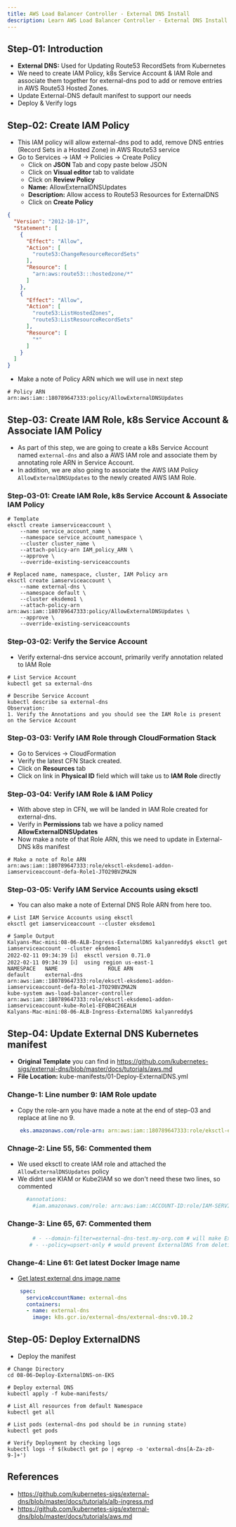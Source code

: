 ```yaml
---
title: AWS Load Balancer Controller - External DNS Install
description: Learn AWS Load Balancer Controller - External DNS Install
---
```


## Step-01: Introduction
- **External DNS:** Used for Updating Route53 RecordSets from Kubernetes 
- We need to create IAM Policy, k8s Service Account & IAM Role and associate them together for external-dns pod to add or remove entries in AWS Route53 Hosted Zones. 
- Update External-DNS default manifest to support our needs
- Deploy & Verify logs

## Step-02: Create IAM Policy
- This IAM policy will allow external-dns pod to add, remove DNS entries (Record Sets in a Hosted Zone) in AWS Route53 service
- Go to Services -> IAM -> Policies -> Create Policy
  - Click on **JSON** Tab and copy paste below JSON
  - Click on **Visual editor** tab to validate
  - Click on **Review Policy**
  - **Name:** AllowExternalDNSUpdates 
  - **Description:** Allow access to Route53 Resources for ExternalDNS
  - Click on **Create Policy**  

```json
{
  "Version": "2012-10-17",
  "Statement": [
    {
      "Effect": "Allow",
      "Action": [
        "route53:ChangeResourceRecordSets"
      ],
      "Resource": [
        "arn:aws:route53:::hostedzone/*"
      ]
    },
    {
      "Effect": "Allow",
      "Action": [
        "route53:ListHostedZones",
        "route53:ListResourceRecordSets"
      ],
      "Resource": [
        "*"
      ]
    }
  ]
}
```
- Make a note of Policy ARN which we will use in next step
```t
# Policy ARN
arn:aws:iam::180789647333:policy/AllowExternalDNSUpdates
```  


## Step-03: Create IAM Role, k8s Service Account & Associate IAM Policy
- As part of this step, we are going to create a k8s Service Account named `external-dns` and also a AWS IAM role and associate them by annotating role ARN in Service Account.
- In addition, we are also going to associate the AWS IAM Policy `AllowExternalDNSUpdates` to the newly created AWS IAM Role.
### Step-03-01: Create IAM Role, k8s Service Account & Associate IAM Policy
```t
# Template
eksctl create iamserviceaccount \
    --name service_account_name \
    --namespace service_account_namespace \
    --cluster cluster_name \
    --attach-policy-arn IAM_policy_ARN \
    --approve \
    --override-existing-serviceaccounts

# Replaced name, namespace, cluster, IAM Policy arn 
eksctl create iamserviceaccount \
    --name external-dns \
    --namespace default \
    --cluster eksdemo1 \
    --attach-policy-arn arn:aws:iam::180789647333:policy/AllowExternalDNSUpdates \
    --approve \
    --override-existing-serviceaccounts
```
### Step-03-02: Verify the Service Account
- Verify external-dns service account, primarily verify annotation related to IAM Role
```t
# List Service Account
kubectl get sa external-dns

# Describe Service Account
kubectl describe sa external-dns
Observation: 
1. Verify the Annotations and you should see the IAM Role is present on the Service Account
```
### Step-03-03: Verify IAM Role through CloudFormation Stack
- Go to Services -> CloudFormation
- Verify the latest CFN Stack created.
- Click on **Resources** tab
- Click on link  in **Physical ID** field which will take us to **IAM Role** directly

### Step-03-04: Verify IAM Role & IAM Policy
- With above step in CFN, we will be landed in IAM Role created for external-dns. 
- Verify in **Permissions** tab we have a policy named **AllowExternalDNSUpdates**
- Now make a note of that Role ARN, this we need to update in External-DNS k8s manifest
```t
# Make a note of Role ARN
arn:aws:iam::180789647333:role/eksctl-eksdemo1-addon-iamserviceaccount-defa-Role1-JTO29BVZMA2N
```

### Step-03-05: Verify IAM Service Accounts using eksctl
- You can also make a note of External DNS Role ARN from here too. 
```t
# List IAM Service Accounts using eksctl
eksctl get iamserviceaccount --cluster eksdemo1

# Sample Output
Kalyans-Mac-mini:08-06-ALB-Ingress-ExternalDNS kalyanreddy$ eksctl get iamserviceaccount --cluster eksdemo1
2022-02-11 09:34:39 [ℹ]  eksctl version 0.71.0
2022-02-11 09:34:39 [ℹ]  using region us-east-1
NAMESPACE	NAME				ROLE ARN
default		external-dns			arn:aws:iam::180789647333:role/eksctl-eksdemo1-addon-iamserviceaccount-defa-Role1-JTO29BVZMA2N
kube-system	aws-load-balancer-controller	arn:aws:iam::180789647333:role/eksctl-eksdemo1-addon-iamserviceaccount-kube-Role1-EFQB4C26EALH
Kalyans-Mac-mini:08-06-ALB-Ingress-ExternalDNS kalyanreddy$ 
```


## Step-04: Update External DNS Kubernetes manifest
- **Original Template** you can find in https://github.com/kubernetes-sigs/external-dns/blob/master/docs/tutorials/aws.md
- **File Location:** kube-manifests/01-Deploy-ExternalDNS.yml
### Change-1: Line number 9: IAM Role update
  - Copy the role-arn you have made a note at the end of step-03 and replace at line no 9.
```yaml
    eks.amazonaws.com/role-arn: arn:aws:iam::180789647333:role/eksctl-eksdemo1-addon-iamserviceaccount-defa-Role1-JTO29BVZMA2N
```
### Chnage-2: Line 55, 56: Commented them
- We used eksctl to create IAM role and attached the `AllowExternalDNSUpdates` policy
- We didnt use KIAM or Kube2IAM so we don't need these two lines, so commented
```yaml
      #annotations:  
        #iam.amazonaws.com/role: arn:aws:iam::ACCOUNT-ID:role/IAM-SERVICE-ROLE-NAME    
```
### Change-3: Line 65, 67: Commented them
```yaml
        # - --domain-filter=external-dns-test.my-org.com # will make ExternalDNS see only the hosted zones matching provided domain, omit to process all available hosted zones
       # - --policy=upsert-only # would prevent ExternalDNS from deleting any records, omit to enable full synchronization
```

### Change-4: Line 61: Get latest Docker Image name
- [Get latest external dns image name](https://github.com/kubernetes-sigs/external-dns/releases/tag/v0.10.2)
```yaml
    spec:
      serviceAccountName: external-dns
      containers:
      - name: external-dns
        image: k8s.gcr.io/external-dns/external-dns:v0.10.2
```

## Step-05: Deploy ExternalDNS
- Deploy the manifest
```t
# Change Directory
cd 08-06-Deploy-ExternalDNS-on-EKS

# Deploy external DNS
kubectl apply -f kube-manifests/

# List All resources from default Namespace
kubectl get all

# List pods (external-dns pod should be in running state)
kubectl get pods

# Verify Deployment by checking logs
kubectl logs -f $(kubectl get po | egrep -o 'external-dns[A-Za-z0-9-]+')
```

## References
- https://github.com/kubernetes-sigs/external-dns/blob/master/docs/tutorials/alb-ingress.md
- https://github.com/kubernetes-sigs/external-dns/blob/master/docs/tutorials/aws.md


